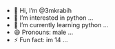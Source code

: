 - 👋 Hi, I’m @3mkrabih
- 👀 I’m interested in python ...
- 🌱 I’m currently learning python ...
- 😄 Pronouns: male ...
- ⚡ Fun fact: im 14 ...

<!---
3mkrabih/3mkrabih is a ✨ special ✨ repository because its `README.md` (this file) appears on your GitHub profile.
You can click the Preview link to take a look at your changes.
--->
